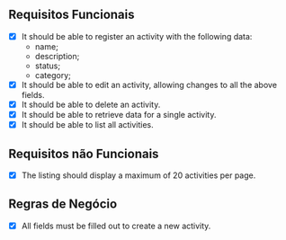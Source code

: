 ## Requisitos Funcionais
- [x] It should be able to register an activity with the following data:
  - name;
  - description;
  - status;
  - category;
- [x] It should be able to edit an activity, allowing changes to all the above fields.
- [x] It should be able to delete an activity.
- [X] It should be able to retrieve data for a single activity.
- [x] It should be able to list all activities.

## Requisitos não Funcionais
- [x] The listing should display a maximum of 20 activities per page.

## Regras de Negócio
- [x] All fields must be filled out to create a new activity.
